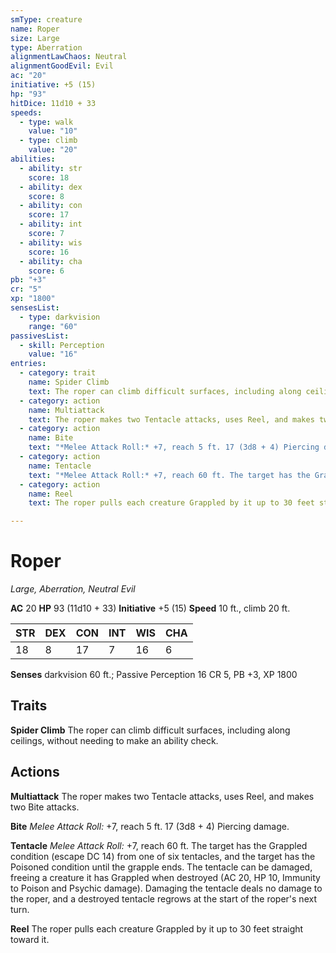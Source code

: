 ```yaml
---
smType: creature
name: Roper
size: Large
type: Aberration
alignmentLawChaos: Neutral
alignmentGoodEvil: Evil
ac: "20"
initiative: +5 (15)
hp: "93"
hitDice: 11d10 + 33
speeds:
  - type: walk
    value: "10"
  - type: climb
    value: "20"
abilities:
  - ability: str
    score: 18
  - ability: dex
    score: 8
  - ability: con
    score: 17
  - ability: int
    score: 7
  - ability: wis
    score: 16
  - ability: cha
    score: 6
pb: "+3"
cr: "5"
xp: "1800"
sensesList:
  - type: darkvision
    range: "60"
passivesList:
  - skill: Perception
    value: "16"
entries:
  - category: trait
    name: Spider Climb
    text: The roper can climb difficult surfaces, including along ceilings, without needing to make an ability check.
  - category: action
    name: Multiattack
    text: The roper makes two Tentacle attacks, uses Reel, and makes two Bite attacks.
  - category: action
    name: Bite
    text: "*Melee Attack Roll:* +7, reach 5 ft. 17 (3d8 + 4) Piercing damage."
  - category: action
    name: Tentacle
    text: "*Melee Attack Roll:* +7, reach 60 ft. The target has the Grappled condition (escape DC 14) from one of six tentacles, and the target has the Poisoned condition until the grapple ends. The tentacle can be damaged, freeing a creature it has Grappled when destroyed (AC 20, HP 10, Immunity to Poison and Psychic damage). Damaging the tentacle deals no damage to the roper, and a destroyed tentacle regrows at the start of the roper's next turn."
  - category: action
    name: Reel
    text: The roper pulls each creature Grappled by it up to 30 feet straight toward it.

---
```


# Roper
*Large, Aberration, Neutral Evil*

**AC** 20
**HP** 93 (11d10 + 33)
**Initiative** +5 (15)
**Speed** 10 ft., climb 20 ft.

| STR | DEX | CON | INT | WIS | CHA |
| --- | --- | --- | --- | --- | --- |
| 18 | 8 | 17 | 7 | 16 | 6 |

**Senses** darkvision 60 ft.; Passive Perception 16
CR 5, PB +3, XP 1800

## Traits

**Spider Climb**
The roper can climb difficult surfaces, including along ceilings, without needing to make an ability check.

## Actions

**Multiattack**
The roper makes two Tentacle attacks, uses Reel, and makes two Bite attacks.

**Bite**
*Melee Attack Roll:* +7, reach 5 ft. 17 (3d8 + 4) Piercing damage.

**Tentacle**
*Melee Attack Roll:* +7, reach 60 ft. The target has the Grappled condition (escape DC 14) from one of six tentacles, and the target has the Poisoned condition until the grapple ends. The tentacle can be damaged, freeing a creature it has Grappled when destroyed (AC 20, HP 10, Immunity to Poison and Psychic damage). Damaging the tentacle deals no damage to the roper, and a destroyed tentacle regrows at the start of the roper's next turn.

**Reel**
The roper pulls each creature Grappled by it up to 30 feet straight toward it.
